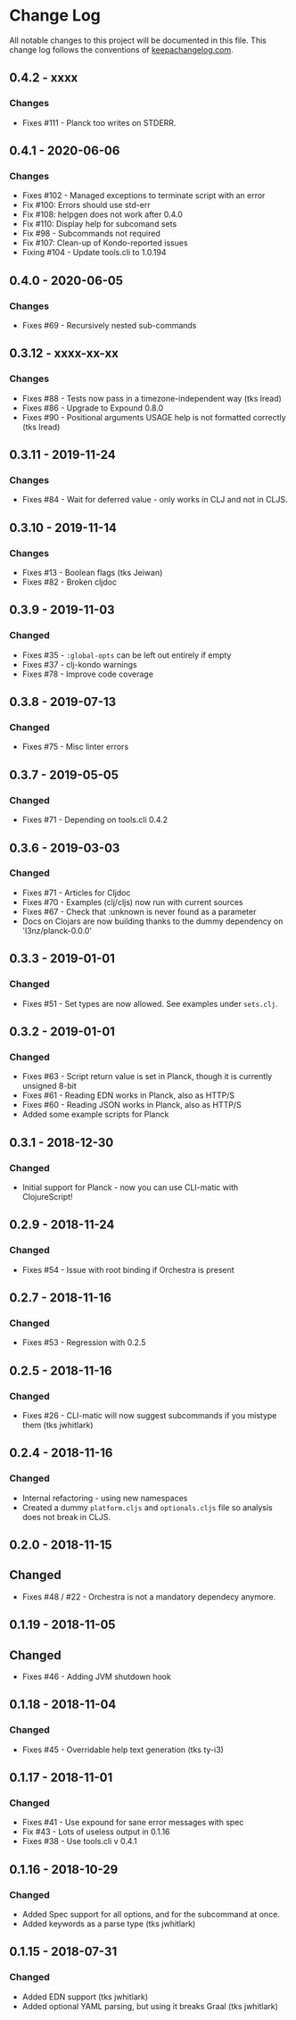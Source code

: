 # Change Log
All notable changes to this project will be documented in this file. This change log follows the conventions of [keepachangelog.com](http://keepachangelog.com/).


## 0.4.2 - xxxx
###  Changes
* Fixes #111 - Planck too writes on STDERR.

## 0.4.1 - 2020-06-06
###  Changes
* Fixes #102 - Managed exceptions to terminate script with an error
* Fix #100: Errors should use std-err
* Fix #108: helpgen does not work after 0.4.0
* Fix #110: Display help for subcomand sets
* Fix #98 - Subcommands not required
* Fix #107:  Clean-up of Kondo-reported issues
* Fixing #104 - Update tools.cli to 1.0.194

## 0.4.0 - 2020-06-05
###  Changes
* Fixes #69 - Recursively nested sub-commands

## 0.3.12 - xxxx-xx-xx
### Changes
* Fixes #88 - Tests now pass in a timezone-independent way (tks lread)
* Fixes #86 - Upgrade to Expound 0.8.0
* Fixes #90 - Positional arguments USAGE help is not formatted correctly (tks lread)

## 0.3.11 - 2019-11-24
### Changes
* Fixes #84 - Wait for deferred value - only works in CLJ and not in CLJS.

## 0.3.10 - 2019-11-14
### Changes
* Fixes #13 - Boolean flags (tks Jeiwan)
* Fixes #82 - Broken cljdoc

## 0.3.9 - 2019-11-03
### Changed
* Fixes #35 - `:global-opts` can be left out entirely if empty
* Fixes #37 - clj-kondo warnings
* Fixes #78 - Improve code coverage

## 0.3.8 - 2019-07-13
### Changed
* Fixes #75 - Misc linter errors


## 0.3.7 - 2019-05-05
### Changed
* Fixes #71 - Depending on tools.cli 0.4.2


## 0.3.6 - 2019-03-03
### Changed
* Fixes #71 - Articles for Cljdoc
* Fixes #70 - Examples (clj/cljs) now run with current sources
* Fixes #67 - Check that :unknown is never found as a parameter 
* Docs on Clojars are now building thanks to the dummy dependency on 'l3nz/planck-0.0.0'


## 0.3.3 - 2019-01-01
### Changed
* Fixes #51 - Set types are now allowed. See examples under `sets.clj`. 


## 0.3.2 - 2019-01-01
### Changed
* Fixes #63 - Script return value is set in Planck, though it is currently unsigned 8-bit 
* Fixes #61 - Reading EDN works in Planck, also as HTTP/S 
* Fixes #60 - Reading JSON works in Planck, also as HTTP/S
* Added some example scripts for Planck 

## 0.3.1 - 2018-12-30
### Changed
* Initial support for Planck - now you can use CLI-matic with ClojureScript!

## 0.2.9 - 2018-11-24
### Changed
* Fixes #54 - Issue with root binding if Orchestra is present

## 0.2.7 - 2018-11-16
### Changed
* Fixes #53 - Regression with 0.2.5

## 0.2.5 - 2018-11-16
### Changed
* Fixes #26 - CLI-matic will now suggest subcommands if you mistype them (tks jwhitlark)

## 0.2.4 - 2018-11-16
### Changed
* Internal refactoring - using new namespaces
* Created a dummy `platform.cljs` and `optionals.cljs` file so analysis does not break in CLJS.


## 0.2.0 - 2018-11-15
## Changed
* Fixes #48 / #22 - Orchestra is not a mandatory dependecy anymore.


## 0.1.19 - 2018-11-05
## Changed
* Fixes #46 - Adding JVM shutdown hook


## 0.1.18 - 2018-11-04
### Changed
* Fixes #45 - Overridable help text generation (tks ty-i3) 


## 0.1.17 - 2018-11-01
### Changed
* Fixes #41 - Use expound for sane error messages with spec
* Fix #43 - Lots of useless output in 0.1.16
* Fixes #38 - Use tools.cli v 0.4.1


## 0.1.16 - 2018-10-29
### Changed
- Added Spec support for all options, and for the subcommand at once.
- Added keywords as a parse type (tks jwhitlark)


## 0.1.15 - 2018-07-31
### Changed
- Added EDN support (tks jwhitlark)
- Added optional YAML parsing, but using it breaks Graal (tks jwhitlark)
